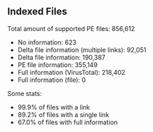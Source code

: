 ## Indexed Files

<!--FileStats-->
Total amount of supported PE files: 856,612

* No information: 623
* Delta file information (multiple links): 92,051
* Delta file information: 190,387
* PE file information: 355,149
* Full information (VirusTotal): 218,402
* Full information (file): 0

Some stats:

* 99.9% of files with a link
* 89.2% of files with a single link
* 67.0% of files with full information
<!--/FileStats-->
